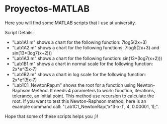# Proyectos-MATLAB

Here you will find some MATLAB scripts that I use at university.

Script Details:

- "Lab1A1.m" shows a chart for the following function: 7log5(2x+3)
- "Lab1A2.m" shows a chart for the following functions: 7log5(2x+3) and sin(13*(log7(x+2)))
- "Lab1A3.m" shows a chart for the following function: sin(13*(log7(x+2)))
- "Lab1B1.m" shows a chart in normal scale for the following function: 2x*e^(5x-7)
- "Lab1B2.m" shows a chart in log scale for the following function: 2x*e^(5x-7)
- "Lab1C1_NewtonRap.m" shows the root for a function using Newton-Raphson Method. It needs 4 parameters to work: function, iterations, tolerance, an initial point. This method use recursion to calculate the root. 
  If you want to test this Newton-Raphson method, here is an example command call: "Lab1C1_NewtonRap('x^3-x-1', 4, 0.00001, 1);".

Hope that some of these scripts helps you ;)!

